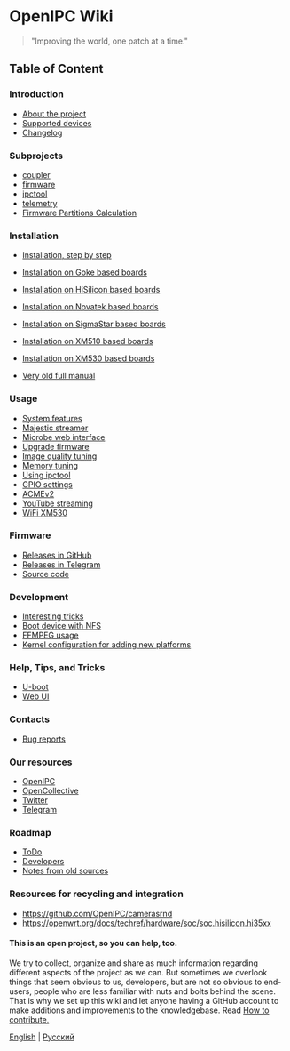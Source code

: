 OpenIPC Wiki
============

> "Improving the world, one patch at a time."

## Table of Content

### Introduction
- [About the project](menu-index.md)
- [Supported devices](guide-supported-devices.md)
- [Changelog](show-changelog.md)

### Subprojects
- [coupler](https://openipc.org/coupler)
- [firmware](https://openipc.org/firmware)
- [ipctool](https://openipc.org/ipctool)
- [telemetry](https://openipc.org/telemetry)
- [Firmware Partitions Calculation](https://themactep.com/tools/firmware-partitions-calculation)

### Installation
- [Installation, step by step](installation.md)

- [Installation on Goke based boards](install-goke.md)
- [Installation on HiSilicon based boards](install-hisi.md)
- [Installation on Novatek based boards](install-novatek.md)
- [Installation on SigmaStar based boards](install-ssc335.md)
- [Installation on XM510 based boards](install-xm510.md)
- [Installation on XM530 based boards](install-xm530.md)
- [Very old full manual](old-manual.md)

### Usage
- [System features](system-features.md)
- [Majestic streamer](majestic-streamer.md)
- [Microbe web interface](microbe-web.md)
- [Upgrade firmware](sysupgrade.md)
- [Image quality tuning](image-quality-tuning.md)
- [Memory tuning](memory-tuning.md)
- [Using ipctool](example-ipctool.md)
- [GPIO settings](gpio-settings.md)
- [ACMEv2](acme-v2.md)
- [YouTube streaming](youtube-streaming.md)
- [WiFi XM530](wifi-xm530.md)

### Firmware
- [Releases in GitHub](https://github.com/OpenIPC/firmware/releases/tag/latest)
- [Releases in Telegram](https://t.me/s/openipc_dev)
- [Source code](source-code.md)

### Development
- [Interesting tricks](dev-tricks.md)
- [Boot device with NFS](dev-nfs-boot.md)
- [FFMPEG usage](dev-ffmpeg-usage.md)
- [Kernel configuration for adding new platforms](integration-kernel.md)

### Help, Tips, and Tricks
- [U-boot](help-uboot.md)
- [Web UI](help-webui.md)

### Contacts
- [Bug reports](https://github.com/OpenIPC/firmware/issues)

### Our resources
- [OpenIPC](https://openipc.org/)
- [OpenCollective](https://opencollective.com/openipc)
- [Twitter](https://twitter.com/OpenIPC)
- [Telegram](https://t.me/openipc)

### Roadmap
- [ToDo](todo-all.md)
- [Developers](developers.md)
- [Notes from old sources](notes-for-resorting.md)

### Resources for recycling and integration
- <https://github.com/OpenIPC/camerasrnd>
- <https://openwrt.org/docs/techref/hardware/soc/soc.hisilicon.hi35xx>

[logo]: images/logo_openipc.png


#### This is an open project, so you can help, too.

We try to collect, organize and share as much information regarding different
aspects of the project as we can. But sometimes we overlook things that seem
obvious to us, developers, but are not so obvious to end-users, people who are
less familiar with nuts and bolts behind the scene. That is why we set up this
wiki and let anyone having a GitHub account to make additions and improvements
to the knowledgebase. Read [How to contribute.](contribute.md)

[English](index.md) | [Русский](ru/index.md)
